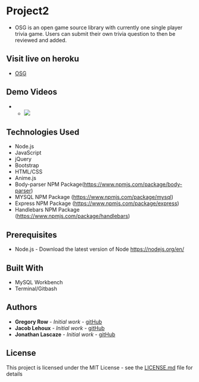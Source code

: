 # Project2

 * OSG is an open game source library with currently one single player trivia game. Users can submit their own trivia question to then be reviewed and added.

## Visit live on heroku

 * [OSG](https://guarded-brook-39649.herokuapp.com/)

## Demo Videos

 *  * ![](public/styles/images/OSG.gif?raw=true)

 
## Technologies Used

 * Node.js
 * JavaScript
 * jQuery
 * Bootstrap
 * HTML/CSS
 * Anime.js
 * Body-parser NPM Package(https://www.npmjs.com/package/body-parser)
 * MYSQL NPM Package (https://www.npmjs.com/package/mysql)
 * Express NPM Package (https://www.npmjs.com/package/express)
 * Handlebars NPM Package (https://www.npmjs.com/package/handlebars)

## Prerequisites

 - Node.js - Download the latest version of Node https://nodejs.org/en/

## Built With

 * MySQL Workbench
 * Terminal/Gitbash

## Authors

* **Gregory Row** - *Initial work* - [gitHub](https://github.com/rowgregory)
* **Jacob Lehoux** - *Initial work* - [gitHub](https://github.com/jalehoux)
* **Jonathan Lascaze** - *Initial work* - [gitHub](https://github.com/JLasc)

## License

This project is licensed under the MIT License - see the [LICENSE.md](LICENSE.md) file for details

